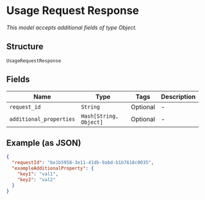 
# Usage Request Response

*This model accepts additional fields of type Object.*

## Structure

`UsageRequestResponse`

## Fields

| Name | Type | Tags | Description |
|  --- | --- | --- | --- |
| `request_id` | `String` | Optional | - |
| `additional_properties` | `Hash[String, Object]` | Optional | - |

## Example (as JSON)

```json
{
  "requestId": "be1b5958-3e11-41db-9abd-b1b7618c0035",
  "exampleAdditionalProperty": {
    "key1": "val1",
    "key2": "val2"
  }
}
```

